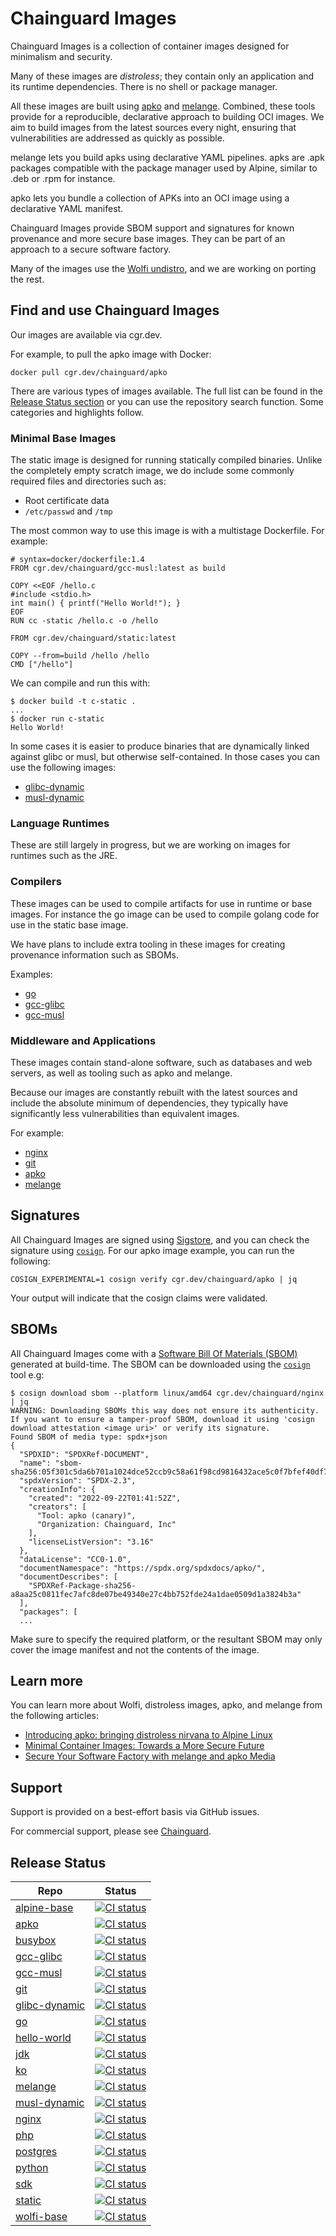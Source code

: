 # Chainguard Images

Chainguard Images is a collection of container images designed for minimalism and security.

Many of these images are _distroless_; they contain only an application and its runtime
dependencies. There is no shell or package manager.

All these images are built using [apko](https://github.com/chainguard-dev/apko) and
[melange](https://github.com/chainguard-dev/melange). Combined, these tools provide for a
reproducible, declarative approach to building OCI images. We aim to build images from the latest
sources every night, ensuring that vulnerabilities are addressed as quickly as possible.

melange lets you build apks using declarative YAML pipelines. apks are .apk packages compatible with
the package manager used by Alpine, similar to .deb or .rpm for instance.

apko lets you bundle a collection of APKs into an OCI image using a declarative YAML manifest.

Chainguard Images provide SBOM support and signatures for known provenance and more secure base
images. They can be part of an approach to a secure software factory.

Many of the images use the [Wolfi undistro](https://github.com/wolfi-dev/), and we are working on
porting the rest.

## Find and use Chainguard Images

Our images are available via cgr.dev.

For example, to pull the apko image with Docker:

```
docker pull cgr.dev/chainguard/apko 
```

There are various types of images available. The full list can be found in the [Release Status
section](https://github.com/chainguard-images#release-status) or you can use the repository search
function. Some categories and highlights follow.

### Minimal Base Images

The static image is designed for running statically compiled binaries. Unlike the completely empty
scratch image, we do include some commonly required files and directories such as:

 - Root certificate data
 - `/etc/passwd` and `/tmp`

The most common way to use this image is with a multistage Dockerfile. For example:

```
# syntax=docker/dockerfile:1.4
FROM cgr.dev/chainguard/gcc-musl:latest as build

COPY <<EOF /hello.c
#include <stdio.h>
int main() { printf("Hello World!"); }
EOF
RUN cc -static /hello.c -o /hello

FROM cgr.dev/chainguard/static:latest

COPY --from=build /hello /hello
CMD ["/hello"]
```

We can compile and run this with:

```
$ docker build -t c-static .
...
$ docker run c-static
Hello World!
```

In some cases it is easier to produce binaries that are dynamically linked against glibc or musl,
but otherwise self-contained. In those cases you can use the following images:

 - [glibc-dynamic](https://github.com/chainguard-images/glibc-dynamic)
 - [musl-dynamic](https://github.com/chainguard-images/musl-dynamic)

### Language Runtimes

These are still largely in progress, but we are working on images for runtimes such as the JRE.

### Compilers

These images can be used to compile artifacts for use in runtime or base images. For instance the go
image can be used to compile golang code for use in the static base image.

We have plans to include extra tooling in these images for creating provenance information such
as SBOMs.

Examples:

 - [go](https://github.com/chainguard-images/go)
 - [gcc-glibc](https://github.com/chainguard-images/gcc-glibc)
 - [gcc-musl](https://github.com/chainguard-images/gcc-musl)

### Middleware and Applications

These images contain stand-alone software, such as databases and web servers, as well as tooling
such as apko and melange.

Because our images are constantly rebuilt with the latest sources and include the absolute minimum
of dependencies, they typically have significantly less vulnerabilities than equivalent images.

For example:
 - [nginx](https://github.com/chainguard-images/nginx) 
 - [git](https://github.com/chainguard-images/git)
 - [apko](https://github.com/chainguard-images/apko)
 - [melange](https://github.com/chainguard-images/melange)

## Signatures

All Chainguard Images are signed using [Sigstore](https://www.sigstore.dev/), and you can check
the signature using [`cosign`](https://docs.sigstore.dev/cosign/overview). For our apko image example,
you can run the following:

```
COSIGN_EXPERIMENTAL=1 cosign verify cgr.dev/chainguard/apko | jq 
```

Your output will indicate that the cosign claims were validated.

## SBOMs

All Chainguard Images come with a [Software Bill Of Materials
(SBOM)](https://www.chainguard.dev/unchained/what-an-sbom-can-do-for-you) generated at build-time.
The SBOM can be downloaded using the [`cosign`](https://docs.sigstore.dev/cosign/overview) tool e.g:

```
$ cosign download sbom --platform linux/amd64 cgr.dev/chainguard/nginx | jq
WARNING: Downloading SBOMs this way does not ensure its authenticity. If you want to ensure a tamper-proof SBOM, download it using 'cosign download attestation <image uri>' or verify its signature.
Found SBOM of media type: spdx+json
{
  "SPDXID": "SPDXRef-DOCUMENT",
  "name": "sbom-sha256:05f301c5da6b701a1024dce52ccb9c58a61f98cd9816432ace5c0f7bfef40df7",
  "spdxVersion": "SPDX-2.3",
  "creationInfo": {
    "created": "2022-09-22T01:41:52Z",
    "creators": [
      "Tool: apko (canary)",
      "Organization: Chainguard, Inc"
    ],
    "licenseListVersion": "3.16"
  },
  "dataLicense": "CC0-1.0",
  "documentNamespace": "https://spdx.org/spdxdocs/apko/",
  "documentDescribes": [
    "SPDXRef-Package-sha256-a8aa25c0811fec7afc8de07be49340e27c4bb752fde24a1dae0509d1a3824b3a"
  ],
  "packages": [
  ...
```

Make sure to specify the required platform, or the resultant SBOM may only cover the image manifest and not
the contents of the image.

## Learn more 

You can learn more about Wolfi, distroless images, apko, and melange from the following
articles:

 - [Introducing apko: bringing distroless nirvana to Alpine Linux](https://blog.chainguard.dev/introducing-apko-bringing-distroless-nirvana-to-alpine-linux/)
 - [Minimal Container Images: Towards a More Secure Future](https://blog.chainguard.dev/minimal-container-images-towards-a-more-secure-future/)
 - [Secure Your Software Factory with melange and apko Media](https://blog.chainguard.dev/secure-your-software-factory-with-melange-and-apko/)

## Support

Support is provided on a best-effort basis via GitHub issues.

For commercial support, please see [Chainguard](https://www.chainguard.dev/chainguard-images).

## Release Status

| Repo  |  Status |
| ----- | ----- |
| [alpine-base](https://github.com/chainguard-images/alpine-base) | [![CI status](https://github.com/chainguard-images/alpine-base/actions/workflows/release.yaml/badge.svg)](https://github.com/chainguard-images/alpine-base/actions/workflows/release.yaml) |
| [apko](https://github.com/chainguard-images/apko) | [![CI status](https://github.com/chainguard-images/apko/actions/workflows/release.yaml/badge.svg)](https://github.com/chainguard-images/apko/actions/workflows/release.yaml) |
| [busybox](https://github.com/chainguard-images/busybox) | [![CI status](https://github.com/chainguard-images/busybox/actions/workflows/release.yaml/badge.svg)](https://github.com/chainguard-images/busybox/actions/workflows/release.yaml) |
| [gcc-glibc](https://github.com/chainguard-images/gcc-glibc) | [![CI status](https://github.com/chainguard-images/gcc-glibc/actions/workflows/release.yaml/badge.svg)](https://github.com/chainguard-images/gcc-glibc/actions/workflows/release.yaml) |
| [gcc-musl](https://github.com/chainguard-images/gcc-musl) | [![CI status](https://github.com/chainguard-images/gcc-musl/actions/workflows/release.yaml/badge.svg)](https://github.com/chainguard-images/gcc-musl/actions/workflows/release.yaml) |
| [git](https://github.com/chainguard-images/git) | [![CI status](https://github.com/chainguard-images/git/actions/workflows/release.yaml/badge.svg)](https://github.com/chainguard-images/git/actions/workflows/release.yaml) |
| [glibc-dynamic](https://github.com/chainguard-images/glibc-dynamic) | [![CI status](https://github.com/chainguard-images/glibc-dynamic/actions/workflows/release.yaml/badge.svg)](https://github.com/chainguard-images/glibc-dynamic/actions/workflows/release.yaml) |
| [go](https://github.com/chainguard-images/go) | [![CI status](https://github.com/chainguard-images/go/actions/workflows/release.yaml/badge.svg)](https://github.com/chainguard-images/go/actions/workflows/release.yaml) |
| [hello-world](https://github.com/chainguard-images/hello-world) | [![CI status](https://github.com/chainguard-images/hello-world/actions/workflows/release.yaml/badge.svg)](https://github.com/chainguard-images/hello-world/actions/workflows/release.yaml) |
| [jdk](https://github.com/chainguard-images/jdk) | [![CI status](https://github.com/chainguard-images/jdk/actions/workflows/release.yaml/badge.svg)](https://github.com/chainguard-images/jdk/actions/workflows/release.yaml) |
| [ko](https://github.com/chainguard-images/ko) | [![CI status](https://github.com/chainguard-images/ko/actions/workflows/release.yaml/badge.svg)](https://github.com/chainguard-images/ko/actions/workflows/release.yaml) |
| [melange](https://github.com/chainguard-images/melange) | [![CI status](https://github.com/chainguard-images/melange/actions/workflows/release.yaml/badge.svg)](https://github.com/chainguard-images/melange/actions/workflows/release.yaml) |
| [musl-dynamic](https://github.com/chainguard-images/musl-dynamic) | [![CI status](https://github.com/chainguard-images/musl-dynamic/actions/workflows/release.yaml/badge.svg)](https://github.com/chainguard-images/musl-dynamic/actions/workflows/release.yaml) |
| [nginx](https://github.com/chainguard-images/nginx) | [![CI status](https://github.com/chainguard-images/nginx/actions/workflows/release.yaml/badge.svg)](https://github.com/chainguard-images/nginx/actions/workflows/release.yaml) |
| [php](https://github.com/chainguard-images/php) | [![CI status](https://github.com/chainguard-images/php/actions/workflows/release.yaml/badge.svg)](https://github.com/chainguard-images/php/actions/workflows/release.yaml) |
| [postgres](https://github.com/chainguard-images/postgres) | [![CI status](https://github.com/chainguard-images/postgres/actions/workflows/release.yaml/badge.svg)](https://github.com/chainguard-images/postgres/actions/workflows/release.yaml) |
| [python](https://github.com/chainguard-images/python) | [![CI status](https://github.com/chainguard-images/python/actions/workflows/release.yaml/badge.svg)](https://github.com/chainguard-images/python/actions/workflows/release.yaml) |
| [sdk](https://github.com/chainguard-images/sdk) | [![CI status](https://github.com/chainguard-images/sdk/actions/workflows/release.yaml/badge.svg)](https://github.com/chainguard-images/sdk/actions/workflows/release.yaml) |
| [static](https://github.com/chainguard-images/static) | [![CI status](https://github.com/chainguard-images/static/actions/workflows/release.yaml/badge.svg)](https://github.com/chainguard-images/static/actions/workflows/release.yaml) |
| [wolfi-base](https://github.com/chainguard-images/wolfi-base) | [![CI status](https://github.com/chainguard-images/wolfi-base/actions/workflows/release.yaml/badge.svg)](https://github.com/chainguard-images/wolfi-base/actions/workflows/release.yaml) |
